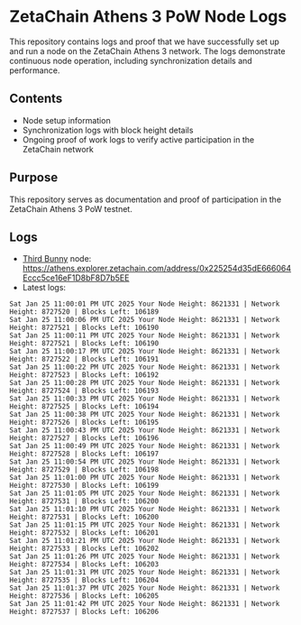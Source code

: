 # ZetaChain Athens 3 PoW Node Logs
This repository contains logs and proof that we have successfully set up and run a node on the ZetaChain Athens 3 network. The logs demonstrate continuous node operation, including synchronization details and performance.

## Contents
- Node setup information
- Synchronization logs with block height details
- Ongoing proof of work logs to verify active participation in the ZetaChain network

## Purpose
This repository serves as documentation and proof of participation in the ZetaChain Athens 3 PoW testnet.

## Logs

- [Third Bunny](https://thirdbunny.xyz/) node: https://athens.explorer.zetachain.com/address/0x225254d35dE666064Eccc5ce16eF1D8bF8D7b5EE
- Latest logs:
```
Sat Jan 25 11:00:01 PM UTC 2025 Your Node Height: 8621331 | Network Height: 8727520 | Blocks Left: 106189
Sat Jan 25 11:00:06 PM UTC 2025 Your Node Height: 8621331 | Network Height: 8727521 | Blocks Left: 106190
Sat Jan 25 11:00:11 PM UTC 2025 Your Node Height: 8621331 | Network Height: 8727521 | Blocks Left: 106190
Sat Jan 25 11:00:17 PM UTC 2025 Your Node Height: 8621331 | Network Height: 8727522 | Blocks Left: 106191
Sat Jan 25 11:00:22 PM UTC 2025 Your Node Height: 8621331 | Network Height: 8727523 | Blocks Left: 106192
Sat Jan 25 11:00:28 PM UTC 2025 Your Node Height: 8621331 | Network Height: 8727524 | Blocks Left: 106193
Sat Jan 25 11:00:33 PM UTC 2025 Your Node Height: 8621331 | Network Height: 8727525 | Blocks Left: 106194
Sat Jan 25 11:00:38 PM UTC 2025 Your Node Height: 8621331 | Network Height: 8727526 | Blocks Left: 106195
Sat Jan 25 11:00:43 PM UTC 2025 Your Node Height: 8621331 | Network Height: 8727527 | Blocks Left: 106196
Sat Jan 25 11:00:49 PM UTC 2025 Your Node Height: 8621331 | Network Height: 8727528 | Blocks Left: 106197
Sat Jan 25 11:00:54 PM UTC 2025 Your Node Height: 8621331 | Network Height: 8727529 | Blocks Left: 106198
Sat Jan 25 11:01:00 PM UTC 2025 Your Node Height: 8621331 | Network Height: 8727530 | Blocks Left: 106199
Sat Jan 25 11:01:05 PM UTC 2025 Your Node Height: 8621331 | Network Height: 8727531 | Blocks Left: 106200
Sat Jan 25 11:01:10 PM UTC 2025 Your Node Height: 8621331 | Network Height: 8727531 | Blocks Left: 106200
Sat Jan 25 11:01:15 PM UTC 2025 Your Node Height: 8621331 | Network Height: 8727532 | Blocks Left: 106201
Sat Jan 25 11:01:21 PM UTC 2025 Your Node Height: 8621331 | Network Height: 8727533 | Blocks Left: 106202
Sat Jan 25 11:01:26 PM UTC 2025 Your Node Height: 8621331 | Network Height: 8727534 | Blocks Left: 106203
Sat Jan 25 11:01:31 PM UTC 2025 Your Node Height: 8621331 | Network Height: 8727535 | Blocks Left: 106204
Sat Jan 25 11:01:37 PM UTC 2025 Your Node Height: 8621331 | Network Height: 8727536 | Blocks Left: 106205
Sat Jan 25 11:01:42 PM UTC 2025 Your Node Height: 8621331 | Network Height: 8727537 | Blocks Left: 106206
```
